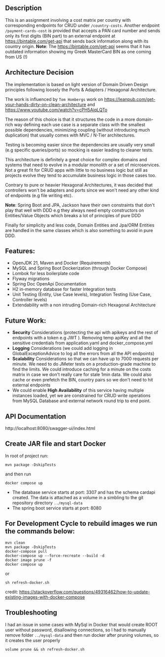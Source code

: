 Description
--
This is an assignment involving a cost matrix per country with corresponding endpoints for CRUD under `/country-costs`.
Another endpoint `/payment-cards-cost` is provided that accepts a PAN card number and sends only its first digits (BIN part) to an external endpoint at https://bintable.com/get-api that sends back information along with its country origin.
**Note**: The https://bintable.com/get-api seems that it has outdated information showing my Greek MasterCard BIN as one coming from US (!)

Architecture Decision
--
The implementation is based on light version of Domain Driven Design principles following loosely the Ports & Adapters / Hexagonal Architecture. 

The work is influenced by `Tom Hombergs` work on https://leanpub.com/get-your-hands-dirty-on-clean-architecture and https://www.youtube.com/watch?v=cPH5AiqLQTo

The reason of this choice is that it structures the code in a more domain-rich way defining each use case is a separate class with the smallest possible dependencies, minimizing coupling (without introducing much duplication) that usually comes with MVC / N-Tier architectures.

Testing is becoming easier since the dependencies are usually very small (e.g specific queries/ports) so mocking is easier leading to cleaner tests.

This architecture is definitely a great choice for complex domains and systems that need to evolve in a modular monolith or a set of microservices. Not a great fit for CRUD apps with little to no business logic but still as projects evolve they tend to accumulate business logic in those cases too.

Contrary to pure or heavier Hexagonal Architectures, it was decided that controllers won't be adapters and ports since we won't need any other kind of endpoints (e.g file writing etc).

**Note**: Spring Boot and JPA, Jackson have their own constraints that don't play that well with DDD e.g they always need empty constructors on Entities/Value Objects which breaks a lot of principles of pure DDD

Finally for simplicity and less code, Domain Entities and Jpa/ORM Entities are handled in the same classes which is also something to avoid in pure DDD.

Features:
---
- OpenJDK 21, Maven and Docker (Requirements)
- MySQL and Spring Boot Dockerization (through Docker Compose)
- Lombok for less boilerplate code
- Flyway migrations
- Spring Doc OpenApi Documentation
- H2 in-memory database for faster Integration tests
- Unit Testing (Entity, Use Case levels), Integration Testing (Use Case, Controller levels)
- Extendability with a non intruding Domain-rich Hexagonal Architecture

Future Work:
---
- **Security** Considerations (protecting the api with apikeys and the rest of endpoints with a token e.g JWT ). Removing temp apiKey and all the sensitive credentials from application.yaml and docker_compose.yml
- **Logging** Considerations (we could add logging in GlobalExceptionAdvice to log all the errors from all the API endpoints)
- **Scalability** Considerations so that we can have up to 7000 requests per minute. We need to do JMeter tests on a production-grade machine to find the limits.
   We could introduce caching for a minute on the costs matrix in case we don't really care for stale 1min data. We could also cache or even prefetch the BIN, country pairs so we don't need to hit external endpoints
- We could enable **High Availability** of this service having multiple instances loaded, yet we are constrained for CRUD write operations from MySQL Database and external network round trip to end point.


API Documentation
--
http://localhost:8080/swagger-ui/index.html

Create JAR file and start Docker 
--
In root of project run:
```
mvn package -DskipTests
```

and then run
```
docker compose up
```

- The database service starts at port: 3307 and has the schema cardapi created. The data is attached as a volume in a simbling to the git repository directory `../mysql-data`
- The spring boot service starts at port: 8080

For Development Cycle to rebuild images we run the commands below:
--
```
mvn clean
mvn package -DskipTests
docker-compose pull
docker-compose up --force-recreate --build -d
docker image prune -f
docker compose up
```
or
```
sh refresh-docker.sh
```

credit: https://stackoverflow.com/questions/49316462/how-to-update-existing-images-with-docker-compose

Troubleshooting
--
I had an issue in some cases with MySql in Docker that would create ROOT user without password, disallowing connections, so I had to manually remove folder `../mysql-data` and then run docker after pruning volumes, so it creates the user properly 
```
volume prune && sh refresh-docker.sh
```
